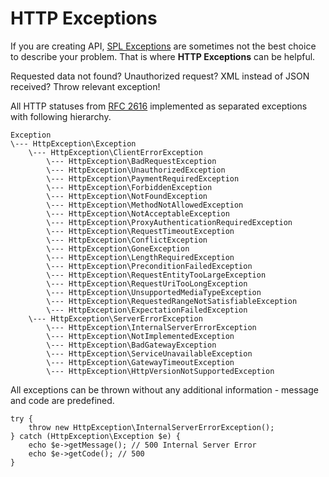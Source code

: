 # HTTP Exceptions

If you are creating API, [SPL Exceptions](http://php.net/manual/en/spl.exceptions.php) are sometimes not the best choice to describe your problem. That is where **HTTP Exceptions** can be helpful.

Requested data not found? Unauthorized request? XML instead of JSON received? Throw relevant exception!

All HTTP statuses from [RFC 2616](http://tools.ietf.org/html/rfc2616) implemented as separated exceptions with following hierarchy.

```
Exception
\--- HttpException\Exception
    \--- HttpException\ClientErrorException
        \--- HttpException\BadRequestException
        \--- HttpException\UnauthorizedException
        \--- HttpException\PaymentRequiredException
        \--- HttpException\ForbiddenException
        \--- HttpException\NotFoundException
        \--- HttpException\MethodNotAllowedException
        \--- HttpException\NotAcceptableException
        \--- HttpException\ProxyAuthenticationRequiredException
        \--- HttpException\RequestTimeoutException
        \--- HttpException\ConflictException
        \--- HttpException\GoneException
        \--- HttpException\LengthRequiredException
        \--- HttpException\PreconditionFailedException
        \--- HttpException\RequestEntityTooLargeException
        \--- HttpException\RequestUriTooLongException
        \--- HttpException\UnsupportedMediaTypeException
        \--- HttpException\RequestedRangeNotSatisfiableException
        \--- HttpException\ExpectationFailedException
    \--- HttpException\ServerErrorException
        \--- HttpException\InternalServerErrorException
        \--- HttpException\NotImplementedException
        \--- HttpException\BadGatewayException
        \--- HttpException\ServiceUnavailableException
        \--- HttpException\GatewayTimeoutException
        \--- HttpException\HttpVersionNotSupportedException
```

All exceptions can be thrown without any additional information - message and code are predefined.

```
try {
    throw new HttpException\InternalServerErrorException();
} catch (HttpException\Exception $e) {
    echo $e->getMessage(); // 500 Internal Server Error
    echo $e->getCode(); // 500
}
```